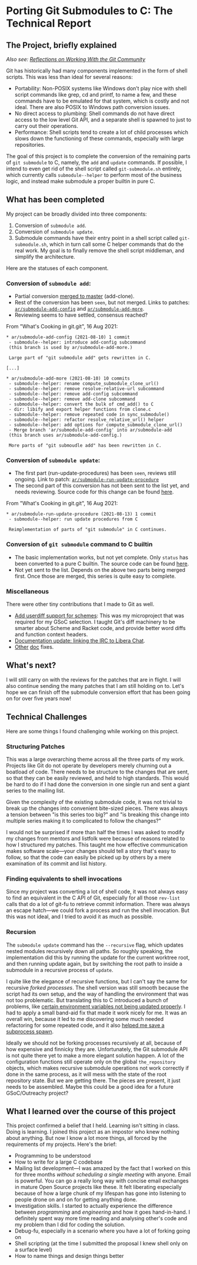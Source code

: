 # Porting Git Submodules to C: The Technical Report

## The Project, briefly explained

_Also see: [Reflections on Working With the Git Community](final-report)_

Git has historically had many components implemented in the form of shell scripts. This was less than ideal for several reasons:

- Portability: Non-POSIX systems like Windows don’t play nice with shell script commands like grep, cd and printf, to name a few, and these commands have to be emulated for that system, which is costly and not ideal. There are also POSIX to Windows path conversion issues.
- No direct access to plumbing: Shell commands do not have direct access to the low level Git API, and a separate shell is spawned to just to carry out their operations.
- Performance: Shell scripts tend to create a lot of child processes which slows down the functioning of these commands, especially with large repositories.

The goal of this project is to complete the conversion of the remaining parts of `git submodule` to C, namely, the `add` and `update` commands. If possible, I intend to even get rid of the shell script called `git-submodule.sh` entirely, which currently calls `submodule--helper` to perform most of the business logic, and instead make submodule a proper builtin in pure C.

## What has been completed

My project can be broadly divided into three components:
1. Conversion of `submodule add`.
1. Conversion of `submodule update`.
1. Submodule commands have their entry point in a shell script called `git-submodule.sh`, which in turn call some C helper commands that do the real work. My goal is to finally remove the shell script middleman, and simplify the architecture.

Here are the statuses of each component.

### Conversion of `submodule add`:
* Partial conversion [merged to master](https://github.com/git/git/commit/10f57e0eb9070bf00c45def2980a47eacbae8316) (add-clone).
* Rest of the conversion has been `seen`, but not merged. Links to patches: [`ar/submodule-add-config`](https://lore.kernel.org/git/20210806140431.92018-1-raykar.ath@gmail.com/) and [`ar/submodule-add-more`](https://lore.kernel.org/git/20210810114641.27188-1-raykar.ath@gmail.com/).
* Reviewing seems to have settled, consensus reached?

From "What's Cooking in git.git", 16 Aug 2021:
```
* ar/submodule-add-config (2021-08-10) 1 commit
 - submodule--helper: introduce add-config subcommand
 (this branch is used by ar/submodule-add-more.)

 Large part of "git submodule add" gets rewritten in C.

[...]

* ar/submodule-add-more (2021-08-10) 10 commits
 - submodule--helper: rename compute_submodule_clone_url()
 - submodule--helper: remove resolve-relative-url subcommand
 - submodule--helper: remove add-config subcommand
 - submodule--helper: remove add-clone subcommand
 - submodule--helper: convert the bulk of cmd_add() to C
 - dir: libify and export helper functions from clone.c
 - submodule--helper: remove repeated code in sync_submodule()
 - submodule--helper: refactor resolve_relative_url() helper
 - submodule--helper: add options for compute_submodule_clone_url()
 - Merge branch 'ar/submodule-add-config' into ar/submodule-add
 (this branch uses ar/submodule-add-config.)

 More parts of "git submoudle add" has been rewritten in C.
```

### Conversion of `submodule update`:
* The first part (run-update-procedures) has been `seen`, reviews still ongoing. Link to patch: [`ar/submodule-run-update-procedure`](https://lore.kernel.org/git/20210813075653.56817-1-raykar.ath@gmail.com/)
* The second part of this conversion has not been sent to the list yet, and needs reviewing. Source code for this change can be found [here](https://github.com/tfidfwastaken/git/commits/submodule-update-list-1).

From "What's Cooking in git.git", 16 Aug 2021:
```
* ar/submodule-run-update-procedure (2021-08-13) 1 commit
 - submodule--helper: run update procedures from C

 Reimplementation of parts of "git submodule" in C continues.
```

### Conversion of `git submodule` command to C builtin
* The basic implementation works, but not yet complete. Only `status` has been converted to a pure C builtin. The source code can be found [here](https://github.com/tfidfwastaken/git/commits/submodule-make-builtin-2).
* Not yet sent to the list. Depends on the above two parts being merged first. Once those are merged, this series is quite easy to complete.

### Miscellaneous

There were other tiny contributions that I made to Git as well.

- [Add userdiff support for schemes](https://lore.kernel.org/git/20210408091442.22740-1-raykar.ath@gmail.com/): This was my microproject that was required for my GSoC selection. I taught Git's diff machinery to be smarter about Scheme and Racket code, and provide better word diffs and function context headers.
- [Documentation update: linking the IRC to Libera Chat](https://lore.kernel.org/git/20210608190612.72807-1-raykar.ath@gmail.com/).
- [Other](https://github.com/git/git-scm.com/commit/b5ecccb292c3202bdf298be90a6061d9fc23b950) [doc](https://github.com/git/git.github.io/commit/bda6f861914e306e8100c046cdca95de2c977681) fixes.

## What's next?

I will still carry on with the reviews for the patches that are in flight. I will also continue sending the many patches that I am still holding on to. Let's hope we can finish off the submodule conversion effort that has been going on for over five years now!

## Technical Challenges

Here are some things I found challenging while working on this project.

### Structuring Patches

This was a large overarching theme across all the three parts of my work. Projects like Git do not operate by developers merely churning out a boatload of code. There needs to be structure to the changes that are sent, so that they can be easily reviewed, and held to high standards. This would be hard to do if I had done the conversion in one single run and sent a giant series to the mailing list.

Given the complexity of the existing submodule code, it was not trivial to break up the changes into convenient bite-sized pieces. There was always a tension between "is this series too big?" and "is breaking this change into multiple series making it to complicated to follow the changes?"

I would not be surprised if more than half the times I was asked to modify my changes from mentors and listfolk were because of reasons related to how I structured my patches. This taught me how effective communication makes software scale—your changes should tell a story that's easy to follow, so that the code can easily be picked up by others by a mere examination of its commit and list history.

### Finding equivalents to shell invocations

Since my project was converting a lot of shell code, it was not always easy to find an equivalent in the C API of Git, especially for all those `rev-list` calls that do a lot of git-fu to retrieve commit information. There was always an escape hatch—we could fork a process and run the shell invocation. But this was not ideal, and I tried to avoid it as much as possible.

### Recursion

The `submodule update` command has the `--recursive` flag, which updates nested modules recursively down all paths. So roughly speaking, the implementation did this by running the update for the current worktree root, and then running update again, but by switching the root path to inside a submodule in a recursive process of `update`.

I quite like the elegance of recursive functions, but I can't say the same for recursive _forked processes_. The shell version was still smooth because the script had its own setup, and the way of handling the environment that was not too problematic. But translating this to C introduced a bunch of problems, like [certain environment variables not being updated properly](https://atharvaraykar.me/gitnotes/week8#path-pains). I had to apply a small band-aid fix that made it work nicely for me. It was an overall win, because it led to me discovering some much needed refactoring for some repeated code, and it also [helped me save a subprocess spawn](https://atharvaraykar.me/gitnotes/week9#passing-the-superprefix-explicitly).

Ideally we should not be forking processes recursively at all, because of how expensive and finnicky they are. Unfortunately, the Git submodule API is not quite there yet to make a more elegant solution happen. A lot of the configuration functions still operate only on the global `the_repository` objects, which makes recursive submodule operations not work correctly if done in the same process, as it will mess with the state of the root repository state. But we are getting there. The pieces are present, it just needs to be assembled. Maybe this could be a good idea for a future GSoC/Outreachy project?

## What I learned over the course of this project

This project confirmed a belief that I held. Learning isn't sitting in class. Doing is learning. I joined this project as an impostor who knew nothing about anything. But now I know a lot more things, all forced by the requirements of my projects. Here's the brief:

- Programming to be understood
- How to write for a large C codebase
- Mailing list development—I was amazed by the fact that I worked on this for three months _without scheduling a single meeting_ with anyone. Email is powerful. You can go a really long way with concise email exchanges in mature Open Source projects like these. It felt liberating especially because of how a large chunk of my lifespan has gone into listening to people drone on and on for getting anything done.
- Investigation skills. I started to actually experience the difference between _programming_ and _engineering_ and how it goes hand-in-hand. I definitely spent way more time reading and analysing other's code and my problem than I did for coding the solution.
- Debug-fu, especially in a scenario where you have a lot of forking going on
- Shell scripting (at the time I submitted the proposal I knew shell only on a surface level)
- How to name things and design things better

